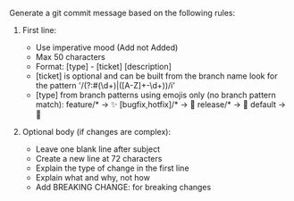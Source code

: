 Generate a git commit message based on the following rules:

1. First line:
    - Use imperative mood (Add not Added)
    - Max 50 characters
    - Format: [type] - [ticket] [description]
    - [ticket] is optional and can be built from the branch name look for the pattern '/(?:#(\d+)|([A-Z]+-\d+))/i'
    - [type] from branch patterns using emojis only (no branch pattern match):
        feature/* → ✨
        [bugfix,hotfix]/* → 🐛
        release/* → 🔖
        default → 🤖

2. Optional body (if changes are complex):
    - Leave one blank line after subject
    - Create a new line at 72 characters
    - Explain the type of change in the first line
    - Explain what and why, not how
    - Add BREAKING CHANGE: for breaking changes
